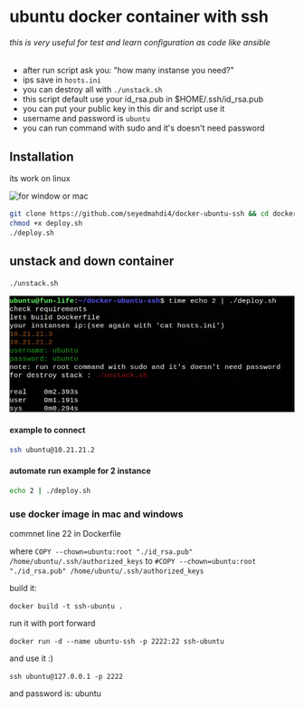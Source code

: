 # ubuntu docker container with ssh


###### this is very useful for test and learn configuration as code like ansible



- after run script ask you: "how many instanse you need?"
- ips save in ```hosts.ini```
- you can destroy all with ```./unstack.sh ```
- this script default use your id_rsa.pub in $HOME/.ssh/id_rsa.pub
- you can put your public key in this dir and script use it
- username and password is ```ubuntu```
- you can run command with sudo and it's doesn't need password

## Installation

its work on linux

![for window or mac](https://github.com/seyedmahdi4/docker-ubuntu-ssh#use-docker-image-in-mac-and-windows "for window or mac")




```sh
git clone https://github.com/seyedmahdi4/docker-ubuntu-ssh && cd docker-ubuntu-ssh
chmod +x deploy.sh
./deploy.sh
```

## unstack and down container
```sh
./unstack.sh
```

![alt text](https://github.com/seyedmahdi4/docker-ubuntu-ssh/blob/main/image.jpg)

#### example to connect
```sh
ssh ubuntu@10.21.21.2
```

#### automate run example for 2 instance
```sh
echo 2 | ./deploy.sh
```

### use docker image in mac and windows

commnet line 22 in Dockerfile

where ```COPY --chown=ubuntu:root "./id_rsa.pub" /home/ubuntu/.ssh/authorized_keys```
to ```#COPY --chown=ubuntu:root "./id_rsa.pub" /home/ubuntu/.ssh/authorized_keys```

build it:

```docker build -t ssh-ubuntu .```

run it with port forward

```docker run -d --name ubuntu-ssh -p 2222:22 ssh-ubuntu```

and use it :)   

```ssh ubuntu@127.0.0.1 -p 2222```

and password is: ubuntu
